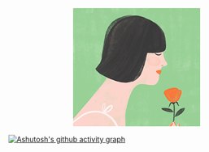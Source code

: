 <p align="center">
    <img src="https://github.com/Nayemhasan/Nayemhasan/blob/main/melon/flower_eating.gif"
</p>

  [![Ashutosh's github activity graph](https://github-readme-activity-graph.cyclic.app/graph?username=Nayemhasan&theme=github-compact)](https://github.com/ashutosh00710/github-readme-activity-graph)
 





